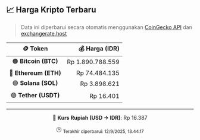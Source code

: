 

<!-- HARGA_KRIPTO -->
## 📈 Harga Kripto Terbaru

> Data ini diperbarui secara otomatis menggunakan [CoinGecko API](https://www.coingecko.com/) dan [exchangerate.host](https://exchangerate.host/)

<div align="center">

| 🪙 Token | 💰 Harga (IDR) |
|:------:|---------------:|
| 🟠 **Bitcoin (BTC)**   | Rp 1.890.788.559 |
| 🔵 **Ethereum (ETH)**  | Rp 74.484.135 |
| 🟣 **Solana (SOL)**    | Rp 3.898.621 |
| 🟢 **Tether (USDT)**   | Rp 16.401 |

---

💱 **Kurs Rupiah (USD → IDR)**: Rp 16.387

🕒 <sub>Terakhir diperbarui: 12/9/2025, 13.44.17</sub>

</div>
<!-- /HARGA_KRIPTO -->